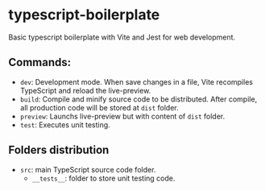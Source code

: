 # typescript-boilerplate
Basic typescript boilerplate with Vite and Jest for web development.

## Commands:
- `dev`: Development mode. When save changes in a file, Vite recompiles TypeScript and reload the live-preview.
- `build`: Compile and minify source code to be distributed. After compile, all production code will be stored at `dist` folder.
- `preview`: Launchs live-preview but with content of `dist` folder.
- `test`: Executes unit testing.

## Folders distribution
- `src`: main TypeScript source code folder.
  - `__tests__`: folder to store unit testing code.
